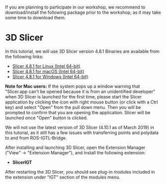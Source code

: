 If you are planning to participate in our workshop, we recommend to download/install the following package prior to the workshop, as it may take some time to download them. 

3D Slicer
=========

In this tutorial, we will use 3D Slicer version 4.8.1 Binaries are available from the following links:
- [Slicer 4.8.1 for Linux (Intel 64-bit)](http://slicer.kitware.com/midas3/download/item/330417/Slicer-4.8.1-linux-amd64.tar.gz)
- [Slicer 4.8.1 for macOS (Intel 64-bit)](http://slicer.kitware.com/midas3/download/item/330418/Slicer-4.8.1-macosx-amd64.dmg)
- [Slicer 4.8.1 for Windows (Intel 64-bit)](http://slicer.kitware.com/midas3/download/item/329467/Slicer-4.8.1-win-amd64.exe)

**Note for Mac users:** If the system pops up a window warning that "Slicer.app can't be opened because it is from an unidentified developer" when 3D Slicer is launched for the first time, please start the Slicer application by clicking the icon with right mouse button (or click with a Ctrl key) and select "Open" from the pull down menu. Then you will be prompted to confirm that you are opening the application. Slicer will be launched once "Open" button is clicked.

We will not use the latest version of 3D Slicer (4.10.1 as of March 2019) in this tutorial, as it still has a few issues with transferring points and polydata to and from ROS-IGTL-Bridge.  

After installing and launching 3D Slicer, open the Extension Manager ("View" -> "Extension Manager"), and install the following extension:

- **SlicerIGT**

After restarting the 3D Slicer, you should see plug-in modules included in the extension under "IGT" section of the modules menu.




